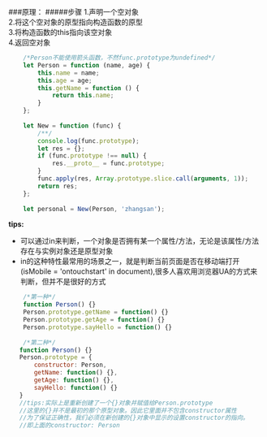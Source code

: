 ###原理：
#####步骤
1.声明一个空对象  
2.将这个空对象的原型指向构造函数的原型  
3.将构造函数的this指向该空对象  
4.返回空对象
```javascript
    /*Person不能使用箭头函数，不然func.prototype为undefined*/
    let Person = function (name, age) {
        this.name = name;
        this.age = age;
        this.getName = function () {
            return this.name;
        }
    };
    
    let New = function (func) {
        /**/
        console.log(func.prototype);
        let res = {};
        if (func.prototype !== null) {
            res.__proto__ = func.prototype;
        }
        func.apply(res, Array.prototype.slice.call(arguments, 1));
        return res;
    };
    
    let personal = New(Person, 'zhangsan');
```
**tips:**  
* 可以通过in来判断，一个对象是否拥有某一个属性/方法，无论是该属性/方法存在与实例对象还是原型对象
* in的这种特性最常用的场景之一，就是判断当前页面是否在移动端打开
  (isMobile = 'ontouchstart' in document),很多人喜欢用浏览器UA的方式来判断，但并不是很好的方式
```javascript
    /*第一种*/
    function Person() {}
    Person.prototype.getName = function() {}
    Person.prototype.getAge = function() {}
    Person.prototype.sayHello = function() {}
    
    /*第二种*/
   function Person() {}
   Person.prototype = {
       constructor: Person,
       getName: function() {},
       getAge: function() {},
       sayHello: function() {}
   }
   //tips:实际上是重新创建了一个{}对象并赋值给Person.prototype
   //这里的{}并不是最初的那个原型对象。因此它里面并不包含constructor属性
   //为了保证正确性，我们必须在新创建的{}对象中显示的设置constructor的指向。
   //即上面的constructor: Person
```

















